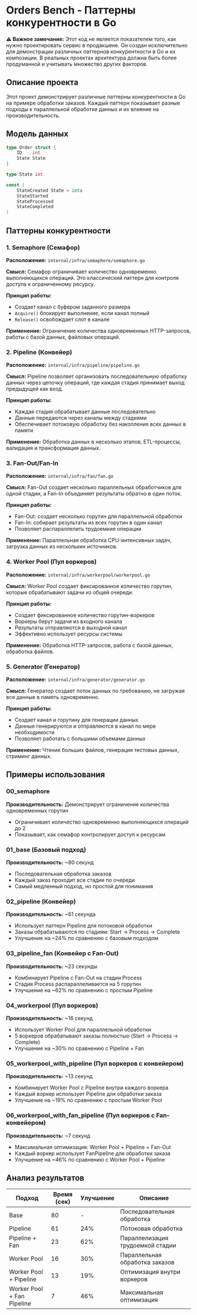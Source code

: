 # Orders Bench - Паттерны конкурентности в Go

**⚠️ Важное замечание:** Этот код не является показателем того, как нужно проектировать сервис в продакшене. Он создан исключительно для демонстрации различных паттернов конкурентности в Go и их композиции. В реальных проектах архитектура должна быть более продуманной и учитывать множество других факторов.

## Описание проекта

Этот проект демонстрирует различные паттерны конкурентности в Go на примере обработки заказов. Каждый паттерн показывает разные подходы к параллельной обработке данных и их влияние на производительность.

## Модель данных

```go
type Order struct {
    ID    int
    State State
}

type State int

const (
    StateCreated State = iota
    StateStarted
    StateProcessed
    StateCompleted
)
```

## Паттерны конкурентности

### 1. Semaphore (Семафор)
**Расположение:** `internal/infra/semaphore/semaphore.go`

**Смысл:** Семафор ограничивает количество одновременно выполняющихся операций. Это классический паттерн для контроля доступа к ограниченному ресурсу.

**Принцип работы:**
- Создает канал с буфером заданного размера
- `Acquire()` блокирует выполнение, если канал полный
- `Release()` освобождает слот в канале

**Применение:** Ограничение количества одновременных HTTP-запросов, работы с базой данных, файловых операций.

### 2. Pipeline (Конвейер)
**Расположение:** `internal/infra/pipeline/pipeline.go`

**Смысл:** Pipeline позволяет организовать последовательную обработку данных через цепочку операций, где каждая стадия принимает выход предыдущей как вход.

**Принцип работы:**
- Каждая стадия обрабатывает данные последовательно
- Данные передаются через каналы между стадиями
- Обеспечивает потоковую обработку без накопления всех данных в памяти

**Применение:** Обработка данных в несколько этапов, ETL-процессы, валидация и трансформация данных.

### 3. Fan-Out/Fan-In
**Расположение:** `internal/infra/fan/fan.go`

**Смысл:** Fan-Out создает несколько параллельных обработчиков для одной стадии, а Fan-In объединяет результаты обратно в один поток.

**Принцип работы:**
- Fan-Out: создает несколько горутин для параллельной обработки
- Fan-In: собирает результаты из всех горутин в один канал
- Позволяет распараллелить трудоемкие операции

**Применение:** Параллельная обработка CPU-интенсивных задач, загрузка данных из нескольких источников.

### 4. Worker Pool (Пул воркеров)
**Расположение:** `internal/infra/workerpool/workerpool.go`

**Смысл:** Worker Pool создает фиксированное количество горутин, которые обрабатывают задачи из общей очереди.

**Принцип работы:**
- Создает фиксированное количество горутин-воркеров
- Воркеры берут задачи из входного канала
- Результаты отправляются в выходной канал
- Эффективно использует ресурсы системы

**Применение:** Обработка HTTP-запросов, работа с базой данных, обработка файлов.

### 5. Generator (Генератор)
**Расположение:** `internal/infra/generator/generator.go`

**Смысл:** Генератор создает поток данных по требованию, не загружая все данные в память одновременно.

**Принцип работы:**
- Создает канал и горутину для генерации данных
- Данные генерируются и отправляются в канал по мере необходимости
- Позволяет работать с большими объемами данных

**Применение:** Чтение больших файлов, генерация тестовых данных, стриминг данных.

## Примеры использования

### 00_semaphore
**Производительность:** Демонстрирует ограничение количества одновременных горутин
- Ограничивает количество одновременно выполняющихся операций до 2
- Показывает, как семафор контролирует доступ к ресурсам

### 01_base (Базовый подход)
**Производительность:** ~80 секунд
- Последовательная обработка заказов
- Каждый заказ проходит все стадии по очереди
- Самый медленный подход, но простой для понимания

### 02_pipeline (Конвейер)
**Производительность:** ~61 секунда
- Использует паттерн Pipeline для потоковой обработки
- Заказы обрабатываются по стадиям: Start → Process → Complete
- Улучшение на ~24% по сравнению с базовым подходом

### 03_pipeline_fan (Конвейер с Fan-Out)
**Производительность:** ~23 секунды
- Комбинирует Pipeline с Fan-Out на стадии Process
- Стадия Process распараллеливается на 5 горутин
- Улучшение на ~62% по сравнению с простым Pipeline

### 04_workerpool (Пул воркеров)
**Производительность:** ~16 секунд
- Использует Worker Pool для параллельной обработки
- 5 воркеров обрабатывают заказы полностью (Start → Process → Complete)
- Улучшение на ~30% по сравнению с Pipeline + Fan

### 05_workerpool_with_pipeline (Пул воркеров с конвейером)
**Производительность:** ~13 секунд
- Комбинирует Worker Pool с Pipeline внутри каждого воркера
- Каждый воркер использует Pipeline для обработки заказа
- Улучшение на ~19% по сравнению с простым Worker Pool

### 06_workerpool_with_fan_pipeline (Пул воркеров с Fan-конвейером)
**Производительность:** ~7 секунд
- Максимальная оптимизация: Worker Pool + Pipeline + Fan-Out
- Каждый воркер использует FanPipeline для обработки заказа
- Улучшение на ~46% по сравнению с Worker Pool + Pipeline

## Анализ результатов

| Подход | Время (сек) | Улучшение | Описание |
|--------|-------------|-----------|----------|
| Base | 80 | - | Последовательная обработка |
| Pipeline | 61 | 24% | Потоковая обработка |
| Pipeline + Fan | 23 | 62% | Параллелизация трудоемкой стадии |
| Worker Pool | 16 | 30% | Параллельная обработка заказов |
| Worker Pool + Pipeline | 13 | 19% | Оптимизация внутри воркеров |
| Worker Pool + Fan Pipeline | 7 | 46% | Максимальная оптимизация |
